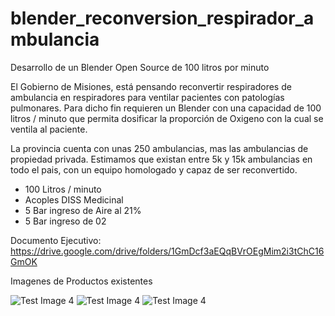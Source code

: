 # blender_reconversion_respirador_ambulancia
Desarrollo de un Blender Open Source de 100 litros por minuto


El Gobierno de Misiones, está pensando reconvertir respiradores de ambulancia en respiradores para ventilar pacientes con patologías pulmonares. Para dicho fin requieren un Blender con una capacidad de 100 litros / minuto que permita dosificar la proporción de Oxigeno con la cual se ventila al paciente.

La provincia cuenta con unas 250 ambulancias, mas las ambulancias de propiedad privada. Estimamos que existan entre 5k y 15k ambulancias en todo el pais, con un equipo homologado y capaz de ser reconvertido.

- 100 Litros / minuto
- Acoples DISS Medicinal
- 5 Bar ingreso de Aire al 21%
- 5 Bar ingreso de 02

Documento Ejecutivo: https://drive.google.com/drive/folders/1GmDcf3aEQqBVrOEgMim2i3tChC16GmOK


Imagenes de Productos existentes

![Test Image 4](https://drive.google.com/open?id=1NqQsGVid1e71tg4G2Cx0cdrgmw8AhDTC)
![Test Image 4](https://github.com/tograh/testrepository/3DTest.png)
![Test Image 4](https://github.com/tograh/testrepository/3DTest.png)
